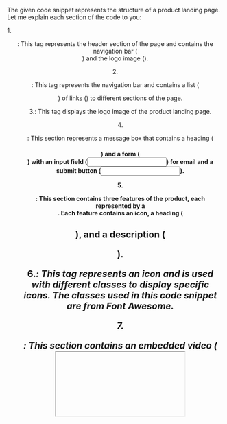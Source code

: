 The given code snippet represents the structure of a product landing page. Let me explain each section of the code to you:

1.<header>: This tag represents the header section of the page and contains the navigation bar (<nav>) and the logo image (<img>).

2.<nav>: This tag represents the navigation bar and contains a list (<ul>) of links (<a>) to different sections of the page.

3.<img>: This tag displays the logo image of the product landing page.

4.<section class="message-box">: This section represents a message box that contains a heading (<h1>) and a form (<form>) with an input field (<input>) for email and a submit button (<input>).

5.<section id="features">: This section contains three features of the product, each represented by a <div class="feature">. Each feature contains an icon, a heading (<h2>), and a description (<p>).

6.<i>: This tag represents an icon and is used with different classes to display specific icons. The classes used in this code snippet are from Font Awesome.

7.<section id="how-it-work">: This section contains an embedded video (<iframe>) that demonstrates how the product works. The video is sourced from YouTube.

8.<section id="pricing">: This section displays the pricing information for different types of trombones. Each type of trombone is represented by a <div class="price-box"> and contains a heading, a price, a description, and a select button.

9.<footer id="main-footer">: This tag represents the footer section of the page and contains links (<a>) for privacy, terms, and contact. It also includes information about the creator of the page.

In summary, the code snippet represents the structure of a product landing page, including a header with a navigation bar and logo, a message box with a form, sections for features and pricing information, and a footer with links and creator information.
